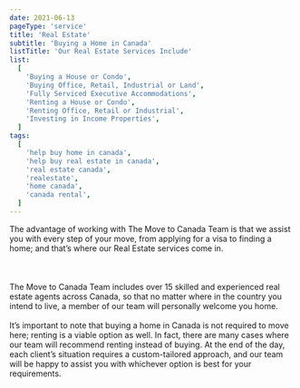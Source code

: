 ```yaml
---
date: 2021-06-13
pageType: 'service'
title: 'Real Estate'
subtitle: 'Buying a Home in Canada'
listTitle: 'Our Real Estate Services Include'
list:
  [
    'Buying a House or Condo',
    'Buying Office, Retail, Industrial or Land',
    'Fully Serviced Executive Accommodations',
    'Renting a House or Condo',
    'Renting Office, Retail or Industrial',
    'Investing in Income Properties',
  ]
tags:
  [
    'help buy home in canada',
    'help buy real estate in canada',
    'real estate canada',
    'realestate',
    'home canada',
    'canada rental',
  ]
---
```


The advantage of working with The Move to Canada Team is that we assist you with every step of your move, from applying for a visa to finding a home; and that’s where our Real Estate services come in.
<br/>  
<br/>  
The Move to Canada Team includes over 15 skilled and experienced real estate agents across Canada, so that no matter where in the country you intend to live, a member of our team will personally welcome you home.
<br/>
<br/>
It’s important to note that buying a home in Canada is not required to move here; renting is a viable option as well. In fact, there are many cases where our team will recommend renting instead of buying. At the end of the day, each client’s situation requires a custom-tailored approach, and our team will be happy to assist you with whichever option is best for your requirements.
